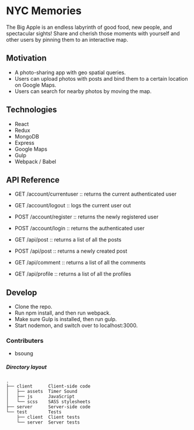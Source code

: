 # NYC Memories

The Big Apple is an endless labyrinth of good food, new people, and spectacular sights! 
Share and cherish those moments with yourself and other users by pinning them to an interactive map.

## Motivation

* A photo-sharing app with geo spatial queries. 
* Users can upload photos with posts and bind them to a certain location on Google Maps.
* Users can search for nearby photos by moving the map. 

## Technologies

* React
* Redux
* MongoDB
* Express
* Google Maps
* Gulp
* Webpack / Babel

## API Reference

* GET /account/currentuser    :: returns the current authenticated user
* GET /account/logout    :: logs the current user out
* POST /account/register    :: returns the newly registered user
* POST /account/login    :: returns the authenticated user

* GET /api/post   :: returns a list of all the posts
* POST /api/post   :: returns a newly created post
* GET /api/comment  :: returns a list of all the comments
* GET /api/profile  :: returns a list of all the profiles


## Develop

* Clone the repo.
* Run npm install, and then run webpack.
* Make sure Gulp is installed, then run gulp.
* Start nodemon, and switch over to localhost:3000.


### Contributers
* bsoung


##### Directory layout

```
.
├── client      Client-side code
│   ├── assets  Timer Sound
│   ├── js      JavaScript
│   └── scss    SASS stylesheets
├── server      Server-side code
└── test        Tests
    ├── client  Client tests
    └── server  Server tests
```
